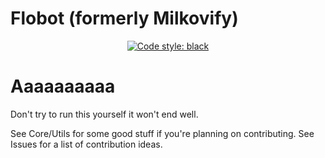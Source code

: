 # Flobot (formerly Milkovify)
<p align="center">
<a href="https://github.com/psf/black"><img alt="Code style: black" src="https://img.shields.io/badge/code%20style-black-000000.svg"></a>
</p>

# Aaaaaaaaaa

Don't try to run this yourself it won't end well.

See Core/Utils for some good stuff if you're planning on contributing.
See Issues for a list of contribution ideas. 

